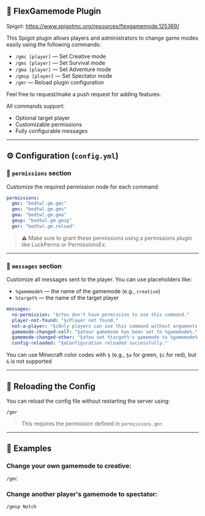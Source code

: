 ## 📄 FlexGamemode Plugin

Spigot: https://www.spigotmc.org/resources/flexgamemode.125369/

This Spigot plugin allows players and administrators to change game modes easily using the following commands:

* `/gmc [player]` — Set Creative mode
* `/gms [player]` — Set Survival mode
* `/gma [player]` — Set Adventure mode
* `/gmsp [player]` — Set Spectator mode
* `/gmr` — Reload plugin configuration

Feel free to request/make a push request for adding features.

All commands support:

* Optional target player
* Customizable permissions
* Fully configurable messages

---

## ⚙️ Configuration (`config.yml`)

### 🔐 `permissions` section

Customize the required permission node for each command:

```yaml
permissions:
  gmc: "bedtwl.gm.gmc"
  gms: "bedtwl.gm.gms"
  gma: "bedtwl.gm.gma"
  gmsp: "bedtwl.gm.gmsp"
  gmr: "bedtwl.gm.reload"
```

> ⚠️ Make sure to grant these permissions using a permissions plugin like LuckPerms or PermissionsEx.

---

### 💬 `messages` section

Customize all messages sent to the player. You can use placeholders like:

* `%gamemode%` — the name of the gamemode (e.g., `creative`)
* `%target%` — the name of the target player

```yaml
messages:
  no-permission: "§cYou don't have permission to use this command."
  player-not-found: "§cPlayer not found."
  not-a-player: "§cOnly players can use this command without arguments."
  gamemode-changed-self: "§aYour gamemode has been set to %gamemode%."
  gamemode-changed-other: "§aYou set %target%'s gamemode to %gamemode%."
  config-reloaded: "§aConfiguration reloaded successfully."
```

You can use Minecraft color codes with `§` (e.g., `§a` for green, `§c` for red), but `&` is not supported

---

## 🔄 Reloading the Config

You can reload the config file without restarting the server using:

```
/gmr
```

> This requires the permission defined in `permissions.gmr`.

---

## 🧪 Examples

### Change your own gamemode to creative:

```
/gmc
```

### Change another player's gamemode to spectator:

```
/gmsp Notch
```
